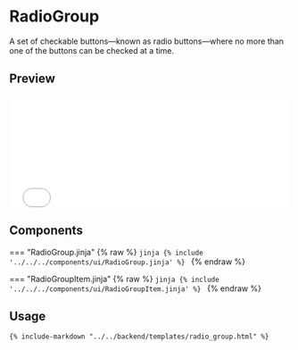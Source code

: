 # RadioGroup

A set of checkable buttons—known as radio buttons—where no more than one of the buttons can be checked at a time.

## Preview

<iframe
src="{{ preview_url}}/components/radio_group"
style="width: 100%; height: 200px; border: none;">
</iframe>

## Components

=== "RadioGroup.jinja"
    {% raw %}
    ```jinja
    {% include '../../../components/ui/RadioGroup.jinja' %}
    ```
    {% endraw %}

=== "RadioGroupItem.jinja"
    {% raw %}
    ```jinja
    {% include '../../../components/ui/RadioGroupItem.jinja' %}
    ```
    {% endraw %}

## Usage

```html
{% include-markdown "../../backend/templates/radio_group.html" %}

```
